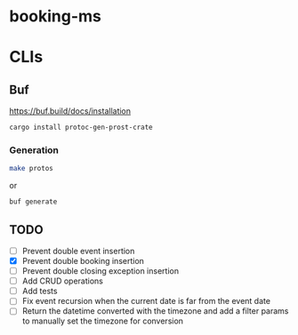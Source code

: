 # booking-ms

# CLIs

## Buf

https://buf.build/docs/installation

```sh
cargo install protoc-gen-prost-crate
```

### Generation

```sh
make protos
```
or
```sh
buf generate
```

## TODO

- [ ] Prevent double event insertion
- [x] Prevent double booking insertion
- [ ] Prevent double closing exception insertion
- [ ] Add CRUD operations
- [ ] Add tests
- [ ] Fix event recursion when the current date is far from the event date
- [ ] Return the datetime converted with the timezone and add a filter params to manually set the timezone for conversion
